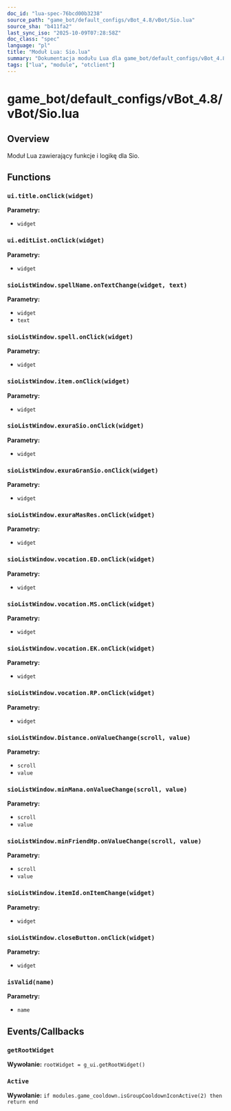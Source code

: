 ```yaml
---
doc_id: "lua-spec-76bcd00b3238"
source_path: "game_bot/default_configs/vBot_4.8/vBot/Sio.lua"
source_sha: "b411fa2"
last_sync_iso: "2025-10-09T07:28:58Z"
doc_class: "spec"
language: "pl"
title: "Moduł Lua: Sio.lua"
summary: "Dokumentacja modułu Lua dla game_bot/default_configs/vBot_4.8/vBot/Sio.lua"
tags: ["lua", "module", "otclient"]
---
```


# game_bot/default_configs/vBot_4.8/vBot/Sio.lua

## Overview

Moduł Lua zawierający funkcje i logikę dla Sio.

## Functions

### `ui.title.onClick(widget)`

**Parametry:**

- `widget`

### `ui.editList.onClick(widget)`

**Parametry:**

- `widget`

### `sioListWindow.spellName.onTextChange(widget, text)`

**Parametry:**

- `widget`
- `text`

### `sioListWindow.spell.onClick(widget)`

**Parametry:**

- `widget`

### `sioListWindow.item.onClick(widget)`

**Parametry:**

- `widget`

### `sioListWindow.exuraSio.onClick(widget)`

**Parametry:**

- `widget`

### `sioListWindow.exuraGranSio.onClick(widget)`

**Parametry:**

- `widget`

### `sioListWindow.exuraMasRes.onClick(widget)`

**Parametry:**

- `widget`

### `sioListWindow.vocation.ED.onClick(widget)`

**Parametry:**

- `widget`

### `sioListWindow.vocation.MS.onClick(widget)`

**Parametry:**

- `widget`

### `sioListWindow.vocation.EK.onClick(widget)`

**Parametry:**

- `widget`

### `sioListWindow.vocation.RP.onClick(widget)`

**Parametry:**

- `widget`

### `sioListWindow.Distance.onValueChange(scroll, value)`

**Parametry:**

- `scroll`
- `value`

### `sioListWindow.minMana.onValueChange(scroll, value)`

**Parametry:**

- `scroll`
- `value`

### `sioListWindow.minFriendHp.onValueChange(scroll, value)`

**Parametry:**

- `scroll`
- `value`

### `sioListWindow.itemId.onItemChange(widget)`

**Parametry:**

- `widget`

### `sioListWindow.closeButton.onClick(widget)`

**Parametry:**

- `widget`

### `isValid(name)`

**Parametry:**

- `name`

## Events/Callbacks

### `getRootWidget`

**Wywołanie:** `rootWidget = g_ui.getRootWidget()`

### `Active`

**Wywołanie:** `if modules.game_cooldown.isGroupCooldownIconActive(2) then return end`
